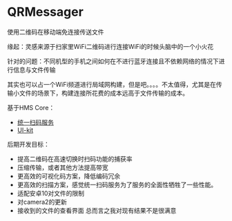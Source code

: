 # QRMessager
使用二维码在移动端免连接传送文件

缘起：灵感来源于扫家里WiFi二维码进行连接WiFi的时候头脑中的一个小火花

针对的问题：不同机型的手机之间如何在不进行蓝牙连接且不依赖网络的情况下进行信息与文件传输

其实也可以占一个WiFi频道进行局域网构建，但是吧。。。。不太值得，尤其是在传输小文件的场景下，构建连接所花费的成本远高于文件传输的成本。

基于HMS Core：

- [统一扫码服务](https://developer.huawei.com/consumer/cn/hms/huawei-scankit)
- [UI-kit](https://developer.huawei.com/consumer/cn/huawei-ui-kit/)

后期开发目标：

- 提高二维码在高速切换时扫码功能的捕获率
- 压缩传输，或者其他方法提高带宽
- 更高效的可视化码方案，降低编码冗余
- 更高效的扫描方案，感觉统一扫码服务为了服务的全面性牺牲了一些性能。
- 适配安卓10对文件的限制
- 对camera2的更新
- 接收到的文件的查看界面
总而言之我对现有结果不是很满意
